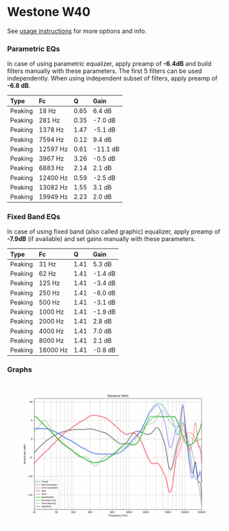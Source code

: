 # Westone W40
See [usage instructions](https://github.com/jaakkopasanen/AutoEq#usage) for more options and info.

### Parametric EQs
In case of using parametric equalizer, apply preamp of **-6.4dB** and build filters manually
with these parameters. The first 5 filters can be used independently.
When using independent subset of filters, apply preamp of **-6.8 dB**.

| Type    | Fc       |    Q | Gain     |
|:--------|:---------|:-----|:---------|
| Peaking | 18 Hz    | 0.65 | 6.4 dB   |
| Peaking | 281 Hz   | 0.35 | -7.0 dB  |
| Peaking | 1378 Hz  | 1.47 | -5.1 dB  |
| Peaking | 7594 Hz  | 0.12 | 9.4 dB   |
| Peaking | 12597 Hz | 0.61 | -11.1 dB |
| Peaking | 3967 Hz  | 3.26 | -0.5 dB  |
| Peaking | 6883 Hz  | 2.14 | 2.1 dB   |
| Peaking | 12400 Hz | 0.59 | -2.5 dB  |
| Peaking | 13082 Hz | 1.55 | 3.1 dB   |
| Peaking | 19949 Hz | 2.23 | 2.0 dB   |

### Fixed Band EQs
In case of using fixed band (also called graphic) equalizer, apply preamp of **-7.9dB**
(if available) and set gains manually with these parameters.

| Type    | Fc       |    Q | Gain    |
|:--------|:---------|:-----|:--------|
| Peaking | 31 Hz    | 1.41 | 5.3 dB  |
| Peaking | 62 Hz    | 1.41 | -1.4 dB |
| Peaking | 125 Hz   | 1.41 | -3.4 dB |
| Peaking | 250 Hz   | 1.41 | -6.0 dB |
| Peaking | 500 Hz   | 1.41 | -3.1 dB |
| Peaking | 1000 Hz  | 1.41 | -1.9 dB |
| Peaking | 2000 Hz  | 1.41 | 2.8 dB  |
| Peaking | 4000 Hz  | 1.41 | 7.0 dB  |
| Peaking | 8000 Hz  | 1.41 | 2.1 dB  |
| Peaking | 16000 Hz | 1.41 | -0.8 dB |

### Graphs
![](./Westone%20W40.png)
